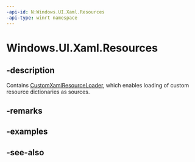 ```yaml
---
-api-id: N:Windows.UI.Xaml.Resources
-api-type: winrt namespace
---
```


# Windows.UI.Xaml.Resources

## -description

Contains [CustomXamlResourceLoader](customxamlresourceloader.md), which enables loading of custom resource dictionaries as sources.

## -remarks

## -examples

## -see-also
